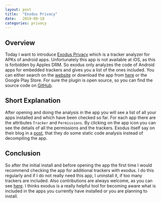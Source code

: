 ```yaml
---
layout: post
title:  "Exodus Privacy"
date:   2019-09-18
categories: privacy
---
```


## Overview
Today I want to introduce [Exodus Privacy](https://exodus-privacy.eu.org/en/) which is a tracker analyzer for APKs of android apps. Unfortunately this app is not available at iOS, as this is forbidden by Apples DRM. So exodus only analyzes the code of Android apps for embedded trackers and gives you a list of the ones included. 
You can either search on the [website](https://reports.exodus-privacy.eu.org/en/search/) or download the app from [here](https://f-droid.org/en/packages/org.eu.exodus_privacy.exodusprivacy/) or the Google Play Store. For sure the plugin is open source, so you can find the source code on [GitHub](https://github.com/exodus-privacy/).

## Short Explanation
After opening and doing the analysis in the app you will see a list of all your apps installed and which have been checked so far. For each app there are the attributes `Tracker` and `Permissions`. By clicking on the app icon you can see the details of all the permissions and the trackers. Exodus itself say on their blog in a [post](https://exodus-privacy.eu.org/en/post/exodus_static_analysis/), that they do some static code analysis instead of decompiling the app. 

## Conclusion
So after the initial install and before opening the app the first time I would recommend checking the app for additional trackers with exodus. I do this regularly and if I do not really need this app, I uninstall it, if too many trackers are included. Also contributions are always welcome, as you can see [here](https://exodus-privacy.eu.org/en/page/contribute/). I thinks exodus is a really helpful tool for becoming aware what is included in the apps you currently have installed or you are planning to install.